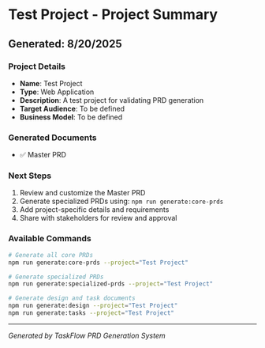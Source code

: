 # Test Project - Project Summary

## Generated: 8/20/2025

### Project Details
- **Name**: Test Project
- **Type**: Web Application
- **Description**: A test project for validating PRD generation
- **Target Audience**: To be defined
- **Business Model**: To be defined

### Generated Documents
- ✅ Master PRD

### Next Steps
1. Review and customize the Master PRD
2. Generate specialized PRDs using: `npm run generate:core-prds`
3. Add project-specific details and requirements
4. Share with stakeholders for review and approval

### Available Commands
```bash
# Generate all core PRDs
npm run generate:core-prds --project="Test Project"

# Generate specialized PRDs
npm run generate:specialized-prds --project="Test Project"

# Generate design and task documents
npm run generate:design --project="Test Project"
npm run generate:tasks --project="Test Project"
```

---
*Generated by TaskFlow PRD Generation System*
